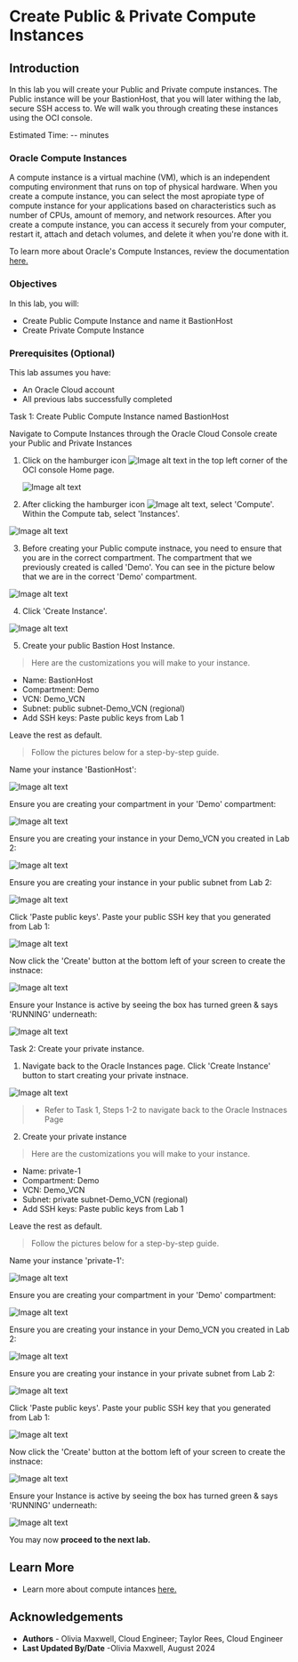 # Create Public & Private Compute Instances

## Introduction

In this lab you will create your Public and Private compute instances. The Public instance will be your BastionHost, that you will later withing the lab, secure SSH access to. We will walk you through creating these instances using the OCI console.

Estimated Time: -- minutes

### Oracle Compute Instances
A compute instance is a virtual machine (VM), which is an independent computing environment that runs on top of physical hardware. When you create a compute instance, you can select the most apropiate type of compute instance for your applications based on characteristics such as number of CPUs, amount of memory, and network resources. After you create a compute instance, you can access it securely from your computer, restart it, attach and detach volumes, and delete it when you're done with it. 

To learn more about Oracle's Compute Instances, review the documentation [here.](https://docs.oracle.com/en-us/iaas/compute-cloud-at-customer/topics/compute/compute-instances.htm#:~:text=Compute%20Cloud%40Customer%20lets%20you,are%20isolated%20from%20each%20other.) 

### Objectives


In this lab, you will:
* Create Public Compute Instance and name it BastionHost
* Create Private Compute Instance 

### Prerequisites (Optional)


This lab assumes you have:
* An Oracle Cloud account
* All previous labs successfully completed



Task 1: Create Public Compute Instance named BastionHost

Navigate to Compute Instances through the Oracle Cloud Console create your Public and Private Instances

1. Click on the hamburger icon ![Image alt text](images/sample2.png) in the top left corner of the OCI console Home page. 

	![Image alt text](images/home.png)

	
2. After clicking the hamburger icon ![Image alt text](images/sample2.png), select 'Compute'. Within the Compute tab, select 'Instances'.

  ![Image alt text](images/consoleCompute.png)

3. Before creating your Public compute instnace, you need to ensure that you are in the correct compartment. The compartment that we previously created is called 'Demo'. You can see in the picture below that we are in the correct 'Demo' compartment.

![Image alt text](images/consoleCompartment.png)

4. Click 'Create Instance'.

![Image alt text](images/createInstance.png)

5. Create your public Bastion Host Instance. 

> Here are the customizations you will make to your instance.

* Name: BastionHost
* Compartment: Demo
* VCN: Demo_VCN
* Subnet: public subnet-Demo_VCN (regional)
* Add SSH keys: Paste public keys from Lab 1

Leave the rest as default.

>Follow the pictures below for a step-by-step guide.


Name your instance 'BastionHost':

![Image alt text](images/1-bastion-host.png)

Ensure you are creating your compartment in your 'Demo' compartment:

![Image alt text](images/demoCompartment.png)

Ensure you are creating your instance in your Demo_VCN you created in Lab 2:

![Image alt text](images/vcn-in-Demo.png)

Ensure you are creating your instance in your public subnet from Lab 2:

![Image alt text](images/pubSub.png)

Click 'Paste public keys'. Paste your public SSH key that you generated from Lab 1:

![Image alt text](images/pubSSH.png)

Now click the 'Create' button at the bottom left of your screen to create the instnace:

![Image alt text](images/createCompInstance.png)

Ensure your Instance is active by seeing the box has turned green & says 'RUNNING' underneath:

![Image alt text](images/finishedBastionHost.png)

Task 2: Create your private instance.

1. Navigate back to the Oracle Instances page. Click 'Create Instance' button to start creating your private instnace.

![Image alt text](images/privCreateInstance.png)

>* Refer to Task 1, Steps 1-2 to navigate back to the Oracle Instnaces Page

2. Create your private instance

> Here are the customizations you will make to your instance.

* Name: private-1
* Compartment: Demo
* VCN: Demo_VCN
* Subnet: private subnet-Demo_VCN (regional)
* Add SSH keys: Paste public keys from Lab 1

Leave the rest as default.

>Follow the pictures below for a step-by-step guide.

Name your instance 'private-1':

![Image alt text](images/1-priv-name.png)

Ensure you are creating your compartment in your 'Demo' compartment:

![Image alt text](images/privDemoComp.png)

Ensure you are creating your instance in your Demo_VCN you created in Lab 2:

![Image alt text](images/privVCN.png)

Ensure you are creating your instance in your private subnet from Lab 2:

![Image alt text](images/privSubnet.png)

Click 'Paste public keys'. Paste your public SSH key that you generated from Lab 1:

![Image alt text](images/privSSH.png)

Now click the 'Create' button at the bottom left of your screen to create the instnace:

![Image alt text](images/privCreate.png)

Ensure your Instance is active by seeing the box has turned green & says 'RUNNING' underneath:

![Image alt text](images/privFinished.png)

You may now **proceed to the next lab.**

## Learn More


* Learn more about compute intances [here.](https://docs.oracle.com/en-us/iaas/Content/Compute/Concepts/computeoverview.htm)


## Acknowledgements
* **Authors** - Olivia Maxwell, Cloud Engineer; Taylor Rees, Cloud Engineer
* **Last Updated By/Date** -Olivia Maxwell, August 2024
